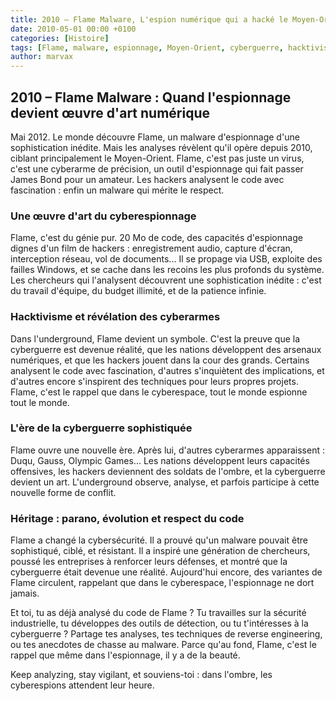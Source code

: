 ```yaml
---
title: 2010 – Flame Malware, L'espion numérique qui a hacké le Moyen-Orient
date: 2010-05-01 00:00 +0100
categories: [Histoire]
tags: [Flame, malware, espionnage, Moyen-Orient, cyberguerre, hacktivisme, underground]
author: marvax
---
```


## 2010 – Flame Malware : Quand l'espionnage devient œuvre d'art numérique

Mai 2012. Le monde découvre Flame, un malware d'espionnage d'une sophistication inédite. Mais les analyses révèlent qu'il opère depuis 2010, ciblant principalement le Moyen-Orient. Flame, c'est pas juste un virus, c'est une cyberarme de précision, un outil d'espionnage qui fait passer James Bond pour un amateur. Les hackers analysent le code avec fascination : enfin un malware qui mérite le respect.

### Une œuvre d'art du cyberespionnage

Flame, c'est du génie pur. 20 Mo de code, des capacités d'espionnage dignes d'un film de hackers : enregistrement audio, capture d'écran, interception réseau, vol de documents... Il se propage via USB, exploite des failles Windows, et se cache dans les recoins les plus profonds du système. Les chercheurs qui l'analysent découvrent une sophistication inédite : c'est du travail d'équipe, du budget illimité, et de la patience infinie.

### Hacktivisme et révélation des cyberarmes

Dans l'underground, Flame devient un symbole. C'est la preuve que la cyberguerre est devenue réalité, que les nations développent des arsenaux numériques, et que les hackers jouent dans la cour des grands. Certains analysent le code avec fascination, d'autres s'inquiètent des implications, et d'autres encore s'inspirent des techniques pour leurs propres projets. Flame, c'est le rappel que dans le cyberespace, tout le monde espionne tout le monde.

### L'ère de la cyberguerre sophistiquée

Flame ouvre une nouvelle ère. Après lui, d'autres cyberarmes apparaissent : Duqu, Gauss, Olympic Games... Les nations développent leurs capacités offensives, les hackers deviennent des soldats de l'ombre, et la cyberguerre devient un art. L'underground observe, analyse, et parfois participe à cette nouvelle forme de conflit.

### Héritage : parano, évolution et respect du code

Flame a changé la cybersécurité. Il a prouvé qu'un malware pouvait être sophistiqué, ciblé, et résistant. Il a inspiré une génération de chercheurs, poussé les entreprises à renforcer leurs défenses, et montré que la cyberguerre était devenue une réalité. Aujourd'hui encore, des variantes de Flame circulent, rappelant que dans le cyberespace, l'espionnage ne dort jamais.

Et toi, tu as déjà analysé du code de Flame ? Tu travailles sur la sécurité industrielle, tu développes des outils de détection, ou tu t'intéresses à la cyberguerre ? Partage tes analyses, tes techniques de reverse engineering, ou tes anecdotes de chasse au malware. Parce qu'au fond, Flame, c'est le rappel que même dans l'espionnage, il y a de la beauté.

Keep analyzing, stay vigilant, et souviens-toi : dans l'ombre, les cyberespions attendent leur heure.